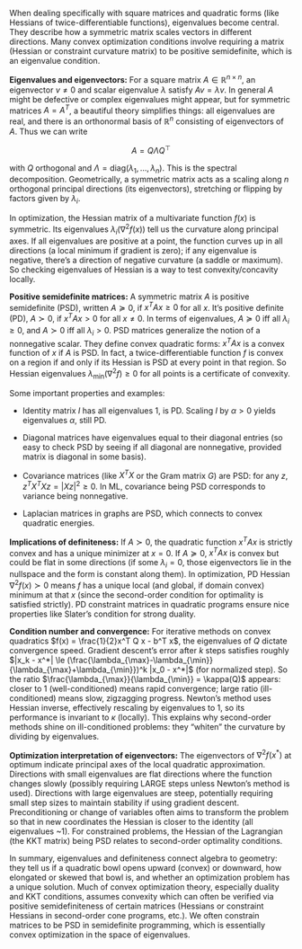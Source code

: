 When dealing specifically with square matrices and quadratic forms (like Hessians of twice-differentiable functions), eigenvalues become central. They describe how a symmetric matrix scales vectors in different directions. Many convex optimization conditions involve requiring a matrix (Hessian or constraint curvature matrix) to be positive semidefinite, which is an eigenvalue condition.

**Eigenvalues and eigenvectors:** For a square matrix $A \in \mathbb{R}^{n\times n}$, an eigenvector $v \neq 0$ and scalar eigenvalue $\lambda$ satisfy $A v = \lambda v$. In general $A$ might be defective or complex eigenvalues might appear, but for symmetric matrices $A = A^T$, a beautiful theory simplifies things: all eigenvalues are real, and there is an orthonormal basis of $\mathbb{R}^n$ consisting of eigenvectors of $A$. Thus we can write

$$
A = Q \Lambda Q^\top
$$

with $Q$ orthogonal and $\Lambda = \mathrm{diag}(\lambda_1,\dots,\lambda_n)$. This is the spectral decomposition. Geometrically, a symmetric matrix acts as a scaling along $n$ orthogonal principal directions (its eigenvectors), stretching or flipping by factors given by $\lambda_i$.

In optimization, the Hessian matrix of a multivariate function $f(x)$ is symmetric. Its eigenvalues $\lambda_i(\nabla^2 f(x))$ tell us the curvature along principal axes. If all eigenvalues are positive at a point, the function curves up in all directions (a local minimum if gradient is zero); if any eigenvalue is negative, there’s a direction of negative curvature (a saddle or maximum). So checking eigenvalues of Hessian is a way to test convexity/concavity locally.

**Positive semidefinite matrices:** A symmetric matrix $A$ is positive semidefinite (PSD), written $A \succeq 0$, if $x^T A x \ge 0$ for all $x$. It’s positive definite (PD), $A \succ 0$, if $x^T A x > 0$ for all $x\neq0$. In terms of eigenvalues, $A \succeq 0$ iff all $\lambda_i \ge 0$, and $A \succ 0$ iff all $\lambda_i > 0$. PSD matrices generalize the notion of a nonnegative scalar. They define convex quadratic forms: $x^T A x$ is a convex function of $x$ if $A$ is PSD. In fact, a twice-differentiable function $f$ is convex on a region if and only if its Hessian is PSD at every point in that region. So Hessian eigenvalues $\lambda_{\min}(\nabla^2 f) \ge 0$ for all points is a certificate of convexity.

Some important properties and examples:

- Identity matrix $I$ has all eigenvalues 1, is PD. Scaling $I$ by $\alpha>0$ yields eigenvalues $\alpha$, still PD.

- Diagonal matrices have eigenvalues equal to their diagonal entries (so easy to check PSD by seeing if all diagonal are nonnegative, provided matrix is diagonal in some basis).

- Covariance matrices (like $X^T X$ or the Gram matrix $G$) are PSD: for any $z$, $z^T X^T X z = |Xz|^2 \ge 0$. In ML, covariance being PSD corresponds to variance being nonnegative.

- Laplacian matrices in graphs are PSD, which connects to convex quadratic energies.

**Implications of definiteness:** If $A \succ 0$, the quadratic function $x^T A x$ is strictly convex and has a unique minimizer at $x=0$. If $A \succeq 0$, $x^T A x$ is convex but could be flat in some directions (if some $\lambda_i = 0$, those eigenvectors lie in the nullspace and the form is constant along them). In optimization, PD Hessian $\nabla^2 f(x) \succ 0$ means $f$ has a unique local (and global, if domain convex) minimum at that $x$ (since the second-order condition for optimality is satisfied strictly). PD constraint matrices in quadratic programs ensure nice properties like Slater’s condition for strong duality.

**Condition number and convergence:** For iterative methods on convex quadratics $f(x) = \frac{1}{2}x^T Q x - b^T x$, the eigenvalues of $Q$ dictate convergence speed. Gradient descent’s error after $k$ steps satisfies roughly $|x_k - x^*| \le (\frac{\lambda_{\max}-\lambda_{\min}}{\lambda_{\max}+\lambda_{\min}})^k |x_0 - x^*|$ (for normalized step). So the ratio $\frac{\lambda_{\max}}{\lambda_{\min}} = \kappa(Q)$ appears: closer to 1 (well-conditioned) means rapid convergence; large ratio (ill-conditioned) means slow, zigzagging progress. Newton’s method uses Hessian inverse, effectively rescaling by eigenvalues to 1, so its performance is invariant to $\kappa$ (locally). This explains why second-order methods shine on ill-conditioned problems: they “whiten” the curvature by dividing by eigenvalues.

**Optimization interpretation of eigenvectors:** The eigenvectors of $\nabla^2 f(x^*)$ at optimum indicate principal axes of the local quadratic approximation. Directions with small eigenvalues are flat directions where the function changes slowly (possibly requiring LARGE steps unless Newton’s method is used). Directions with large eigenvalues are steep, potentially requiring small step sizes to maintain stability if using gradient descent. Preconditioning or change of variables often aims to transform the problem so that in new coordinates the Hessian is closer to the identity (all eigenvalues ~1). For constrained problems, the Hessian of the Lagrangian (the KKT matrix) being PSD relates to second-order optimality conditions.

In summary, eigenvalues and definiteness connect algebra to geometry: they tell us if a quadratic bowl opens upward (convex) or downward, how elongated or skewed that bowl is, and whether an optimization problem has a unique solution. Much of convex optimization theory, especially duality and KKT conditions, assumes convexity which can often be verified via positive semidefiniteness of certain matrices (Hessians or constraint Hessians in second-order cone programs, etc.). We often constrain matrices to be PSD in semidefinite programming, which is essentially convex optimization in the space of eigenvalues.